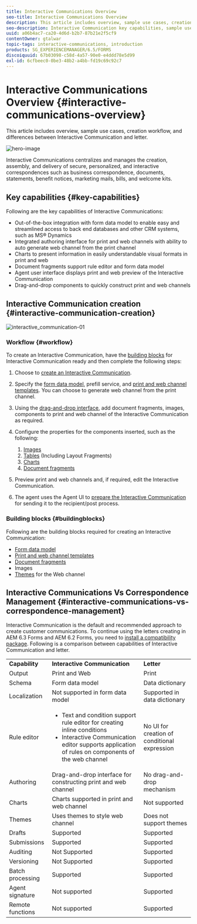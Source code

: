 ```yaml
---
title: Interactive Communications Overview
seo-title: Interactive Communications Overview
description: This article includes overview, sample use cases, creation workflow, and differences between Interactive Communication and letter.
seo-description: Interactive Communication key capabilities, sample use cases, creation workflow, and differences between Interactive Communication and Correspondence Management
uuid: a06b4ac7-ca20-4d6d-b2b7-87b21e2f5cf9
contentOwner: gtalwar
topic-tags: interactive-communications, introduction
products: SG_EXPERIENCEMANAGER/6.5/FORMS
discoiquuid: 67b03098-c58d-4a57-90e0-e4ddd78e5d99
exl-id: 6cfbeec0-0be3-48b2-a4bb-fd19c69c92c7
---
```


# Interactive Communications Overview {#interactive-communications-overview}

This article includes overview, sample use cases, creation workflow, and differences between Interactive Communication and letter.

![hero-image](do-not-localize/correspondence-management.png)

Interactive Communications centralizes and manages the creation, assembly, and delivery of secure, personalized, and interactive correspondences such as business correspondence, documents, statements, benefit notices, marketing mails, bills, and welcome kits.

## Key capabilities {#key-capabilities}

Following are the key capabilities of Interactive Communications:

- Out-of-the-box integration with form data model to enable easy and streamlined access to back end databases and other CRM systems, such as MS® Dynamics
- Integrated authoring interface for print and web channels with ability to auto generate web channel from the print channel
- Charts to present information in easily understandable visual formats in print and web
- Document fragments support rule editor and form data model
- Agent user interface displays print and web preview of the Interactive Communication
- Drag-and-drop components to quickly construct print and web channels

## Interactive Communication creation {#interactive-communication-creation}

![interactive_communication-01](assets/interactive_communication-01.jpg)

### Workflow {#workflow}

To create an Interactive Communication, have the [building blocks](#buildingblocks) for Interactive Communication ready and then complete the following steps:

1. Choose to [create an Interactive Communication](/help/forms/using/create-interactive-communication.md).

1. Specify the [form data model](/help/forms/using/data-integration.md), prefill service, and [print and web channel templates](/help/forms/using/web-channel-print-channel.md). You can choose to generate web channel from the print channel.

1. Using the [drag-and-drop interface](/help/forms/using/introduction-interactive-communication-authoring.md), add document fragments, images, components to print and web channel of the Interactive Communication as required.
1. Configure the properties for the components inserted, such as the following:

   1. [Images](/help/forms/using/create-interactive-communication.md#step2)
   1. [Tables](/help/forms/using/create-interactive-communication.md#tables) (Including Layout Fragments)
   1. [Charts](/help/forms/using/chart-component-interactive-communications.md)
   1. [Document fragments](/help/forms/using/create-interactive-communication.md#document-fragment-properties)

1. Preview print and web channels and, if required, edit the Interactive Communication.
1. The agent uses the Agent UI to [prepare the Interactive Communication](/help/forms/using/prepare-send-interactive-communication.md) for sending it to the recipient/post process.

### Building blocks {#buildingblocks}

Following are the building blocks required for creating an Interactive Communication:

- [Form data model](/help/forms/using/data-integration.md)
- [Print and web channel templates](/help/forms/using/web-channel-print-channel.md)
- [Document fragments](/help/forms/using/document-fragments.md)
- Images
- [Themes](/help/forms/using/themes.md) for the Web channel

## Interactive Communications Vs Correspondence Management {#interactive-communications-vs-correspondence-management}

Interactive Communication is the default and recommended approach to create customer communications. To continue using the letters creating in AEM 6.3 Forms and AEM 6.2 Forms, you need to [install a compatibility package](/help/forms/using/compatibility-package.md). Following is a comparison between capabilities of Interactive Communication and letter.

<table>
 <tbody>
  <tr>
   <td><strong>Capability</strong></td>
   <td><strong>Interactive Communication</strong></td>
   <td><strong>Letter</strong></td>
  </tr>
  <tr>
   <td>Output</td>
   <td>Print and Web</td>
   <td>Print</td>
  </tr>
  <tr>
   <td>Schema</td>
   <td>Form data model </td>
   <td>Data dictionary </td>
  </tr>
  <tr>
   <td>Localization</td>
   <td>Not supported in form data model</td>
   <td>Supported in data dictionary</td>
  </tr>
  <tr>
   <td>Rule editor</td>
   <td>
    <ul>
     <li>Text and condition support rule editor for creating inline conditions</li>
     <li>Interactive Communication editor supports application of rules on components of the web channel</li>
    </ul> </td>
   <td>No UI for creation of conditional expression</td>
  </tr>
  <tr>
   <td>Authoring</td>
   <td>Drag-and-drop interface for constructing print and web channel</td>
   <td>No drag-and-drop mechanism </td>
  </tr>
  <tr>
   <td>Charts</td>
   <td>Charts supported in print and web channel</td>
   <td>Not supported</td>
  </tr>
  <tr>
   <td>Themes</td>
   <td>Uses themes to style web channel</td>
   <td>Does not support themes</td>
  </tr>
   <tr>
   <td>Drafts</td>
   <td>Supported</td>
   <td>Supported</td>
  </tr>
   <tr>
   <td>Submissions</td>
   <td>Supported</td>
   <td>Supported</td>
  </tr>
  <tr>
  <tr>
   <td>Auditing</td>
   <td>Not Supported</td>
   <td>Supported</td>
  </tr>
   <tr>
   <td>Versioning</td>
   <td>Not Supported</td>
   <td>Supported</td>
  </tr>
   <td>Batch processing</td>
   <td>Supported </td>
   <td>Supported</td>
  </tr>
  <tr>
   <td>Agent signature</td>
   <td>Not supported</td>
   <td>Supported</td>
  </tr>
  <tr>
   <td>Remote functions</td>
   <td>Not supported</td>
   <td>Supported</td>
  </tr>
 </tbody>
</table>
